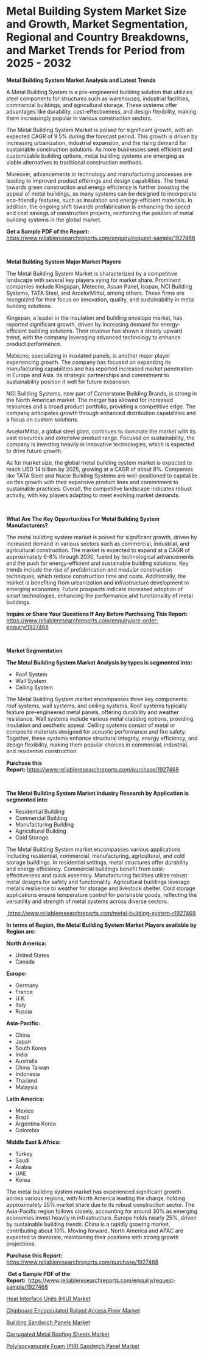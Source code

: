 <p><h1>Metal Building System Market Size and Growth, Market Segmentation, Regional and Country Breakdowns, and Market Trends for Period from 2025 -  2032</h1></p><p><strong>Metal Building System Market Analysis and Latest Trends</strong></p>
<p><p>A Metal Building System is a pre-engineered building solution that utilizies steel components for structures such as warehouses, industrial facilities, commercial buildings, and agricultural storage. These systems offer advantages like durability, cost-effectiveness, and design flexibility, making them increasingly popular in various construction sectors.</p><p>The Metal Building System Market is poised for significant growth, with an expected CAGR of 9.5% during the forecast period. This growth is driven by increasing urbanization, industrial expansion, and the rising demand for sustainable construction solutions. As more businesses seek efficient and customizable building options, metal building systems are emerging as viable alternatives to traditional construction methods.</p><p>Moreover, advancements in technology and manufacturing processes are leading to improved product offerings and design capabilities. The trend towards green construction and energy efficiency is further boosting the appeal of metal buildings, as many systems can be designed to incorporate eco-friendly features, such as insulation and energy-efficient materials. In addition, the ongoing shift towards prefabrication is enhancing the speed and cost savings of construction projects, reinforcing the position of metal building systems in the global market.</p></p>
<p><strong>Get a Sample PDF of the Report:&nbsp;</strong> <a href="https://www.reliableresearchreports.com/enquiry/request-sample/1927468?utm_campaign=28&utm_medium=2&utm_source=Github&utm_content=ia&utm_term=15012025&utm_id=metal-building-system">https://www.reliableresearchreports.com/enquiry/request-sample/1927468</a></p>
<p>&nbsp;</p>
<p><strong>Metal Building System Major Market Players</strong></p>
<p><p>The Metal Building System Market is characterized by a competitive landscape with several key players vying for market share. Prominent companies include Kingspan, Metecno, Assan Panel, Isopan, NCI Building Systems, TATA Steel, and ArcelorMittal, among others. These firms are recognized for their focus on innovation, quality, and sustainability in metal building solutions.</p><p>Kingspan, a leader in the insulation and building envelope market, has reported significant growth, driven by increasing demand for energy-efficient building solutions. Their revenue has shown a steady upward trend, with the company leveraging advanced technology to enhance product performance.</p><p>Metecno, specializing in insulated panels, is another major player experiencing growth. The company has focused on expanding its manufacturing capabilities and has reported increased market penetration in Europe and Asia. Its strategic partnerships and commitment to sustainability position it well for future expansion.</p><p>NCI Building Systems, now part of Cornerstone Building Brands, is strong in the North American market. The merger has allowed for increased resources and a broad product portfolio, providing a competitive edge. The company anticipates growth through enhanced distribution capabilities and a focus on custom solutions.</p><p>ArcelorMittal, a global steel giant, continues to dominate the market with its vast resources and extensive product range. Focused on sustainability, the company is investing heavily in innovative technologies, which is expected to drive future growth.</p><p>As for market size, the global metal building system market is expected to reach USD 14 billion by 2025, growing at a CAGR of about 8%. Companies like TATA Steel and Nucor Building Systems are well-positioned to capitalize on this growth with their expansive product lines and commitment to sustainable practices. Overall, the competitive landscape indicates robust activity, with key players adapting to meet evolving market demands.</p></p>
<p>&nbsp;</p>
<p><strong>What Are The Key Opportunities For Metal Building System Manufacturers?</strong></p>
<p><p>The metal building system market is poised for significant growth, driven by increased demand in various sectors such as commercial, industrial, and agricultural construction. The market is expected to expand at a CAGR of approximately 6-8% through 2030, fueled by technological advancements and the push for energy-efficient and sustainable building solutions. Key trends include the rise of prefabrication and modular construction techniques, which reduce construction time and costs. Additionally, the market is benefiting from urbanization and infrastructure development in emerging economies. Future prospects indicate increased adoption of smart technologies, enhancing the performance and functionality of metal buildings.</p></p>
<p><strong>Inquire or Share Your Questions If Any Before Purchasing This Report:</strong> <a href="https://www.reliableresearchreports.com/enquiry/pre-order-enquiry/1927468?utm_campaign=28&utm_medium=2&utm_source=Github&utm_content=ia&utm_term=15012025&utm_id=metal-building-system">https://www.reliableresearchreports.com/enquiry/pre-order-enquiry/1927468</a></p>
<p>&nbsp;</p>
<p><strong>Market Segmentation</strong></p>
<p><strong>The Metal Building System Market Analysis by types is segmented into:</strong></p>
<p><ul><li>Roof System</li><li>Wall System</li><li>Ceiling System</li></ul></p>
<p><p>The Metal Building System market encompasses three key components: roof systems, wall systems, and ceiling systems. Roof systems typically feature pre-engineered metal panels, offering durability and weather resistance. Wall systems include various metal cladding options, providing insulation and aesthetic appeal. Ceiling systems consist of metal or composite materials designed for acoustic performance and fire safety. Together, these systems enhance structural integrity, energy efficiency, and design flexibility, making them popular choices in commercial, industrial, and residential construction.</p></p>
<p><strong>Purchase this Report:&nbsp;</strong><a href="https://www.reliableresearchreports.com/purchase/1927468?utm_campaign=28&utm_medium=2&utm_source=Github&utm_content=ia&utm_term=15012025&utm_id=metal-building-system">https://www.reliableresearchreports.com/purchase/1927468</a></p>
<p>&nbsp;</p>
<p><strong>The Metal Building System Market Industry Research by Application is segmented into:</strong></p>
<p><ul><li>Residential Building</li><li>Commercial Building</li><li>Manufacturing Building</li><li>Agricultural Building</li><li>Cold Storage</li></ul></p>
<p><p>The Metal Building System market encompasses various applications including residential, commercial, manufacturing, agricultural, and cold storage buildings. In residential settings, metal structures offer durability and energy efficiency. Commercial buildings benefit from cost-effectiveness and quick assembly. Manufacturing facilities utilize robust metal designs for safety and functionality. Agricultural buildings leverage metal’s resilience to weather for storage and livestock shelter. Cold storage applications ensure temperature control for perishable goods, reflecting the versatility and strength of metal systems across diverse sectors.</p></p>
<p><a href="https://www.reliableresearchreports.com/metal-building-system-r1927468?utm_campaign=28&utm_medium=2&utm_source=Github&utm_content=ia&utm_term=15012025&utm_id=metal-building-system">&nbsp;https://www.reliableresearchreports.com/metal-building-system-r1927468</a></p>
<p><strong>In terms of Region, the Metal Building System Market Players available by Region are:</strong></p>
<p>
    <p> <strong> North America: </strong>
        <ul>
            <li>United States</li>
            <li>Canada</li>
        </ul>
        </p> 
    <p> <strong> Europe: </strong>
        <ul>
            <li>Germany</li>
            <li>France</li>
            <li>U.K.</li>
            <li>Italy</li>
            <li>Russia</li>
        </ul>
        </p> 
    <p> <strong> Asia-Pacific: </strong>
        <ul>
            <li>China</li>
            <li>Japan</li>
            <li>South Korea</li>
            <li>India</li>
            <li>Australia</li>
            <li>China Taiwan</li>
            <li>Indonesia</li>
            <li>Thailand</li>
            <li>Malaysia</li>
        </ul>
        </p> 
    <p> <strong> Latin America: </strong>
        <ul>
            <li>Mexico</li>
            <li>Brazil</li>
            <li>Argentina Korea</li>
            <li>Colombia</li>
        </ul>
        </p> 
    <p> <strong> Middle East & Africa: </strong>
        <ul>
            <li>Turkey</li>
            <li>Saudi</li>
            <li>Arabia</li>
            <li>UAE</li>
            <li>Korea</li>
        </ul>
    </p>
    </p>
<p><p>The metal building system market has experienced significant growth across various regions, with North America leading the charge, holding approximately 35% market share due to its robust construction sector. The Asia-Pacific region follows closely, accounting for around 30% as emerging economies invest heavily in infrastructure. Europe holds nearly 25%, driven by sustainable building trends. China is a rapidly growing market, contributing about 10%. Moving forward, North America and APAC are expected to dominate, maintaining their positions with strong growth projections.</p></p>
<p><strong>Purchase this Report: </strong><a href="https://www.reliableresearchreports.com/purchase/1927468?utm_campaign=28&utm_medium=2&utm_source=Github&utm_content=ia&utm_term=15012025&utm_id=metal-building-system">https://www.reliableresearchreports.com/purchase/1927468</a></p>
<p>&nbsp;<strong>Get a Sample PDF of the Report:&nbsp;&nbsp;</strong><a href="https://www.reliableresearchreports.com/enquiry/request-sample/1927468?utm_campaign=28&utm_medium=2&utm_source=Github&utm_content=ia&utm_term=15012025&utm_id=metal-building-system">https://www.reliableresearchreports.com/enquiry/request-sample/1927468</a></p>
<p><strong></strong></p>
<p><p><a href="https://github.com/rileymgdorcas/Market-Research-Report-List-1/blob/main/heat-interface-units-hiu-market.md?utm_campaign=28&utm_medium=2&utm_source=Github&utm_content=ia&utm_term=15012025&utm_id=metal-building-system">Heat Interface Units (HIU) Market</a></p><p><a href="https://github.com/lehumiston1971679/Market-Research-Report-List-1/blob/main/chipboard-encapsulated-raised-access-floor-market.md?utm_campaign=28&utm_medium=2&utm_source=Github&utm_content=ia&utm_term=15012025&utm_id=metal-building-system">Chipboard Encapsulated Raised Access Floor Market</a></p><p><a href="https://github.com/SamiaChowdhury801/Market-Research-Report-List-1/blob/main/building-sandwich-panels-market.md?utm_campaign=28&utm_medium=2&utm_source=Github&utm_content=ia&utm_term=15012025&utm_id=metal-building-system">Building Sandwich Panels Market</a></p><p><a href="https://github.com/indrystar/Market-Research-Report-List-5/blob/main/corrugated-metal-roofing-sheets-market.md?utm_campaign=28&utm_medium=2&utm_source=Github&utm_content=ia&utm_term=15012025&utm_id=metal-building-system">Corrugated Metal Roofing Sheets Market</a></p><p><a href="https://github.com/LilianFaulkner65/Market-Research-Report-List-1/blob/main/polyisocyanurate-foam-pir-sandwich-panel-market.md?utm_campaign=28&utm_medium=2&utm_source=Github&utm_content=ia&utm_term=15012025&utm_id=metal-building-system">Polyisocyanurate Foam (PIR) Sandwich Panel Market</a></p></p>